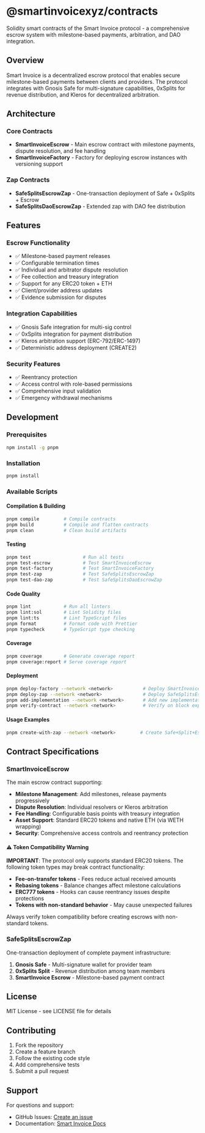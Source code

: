 # @smartinvoicexyz/contracts

Solidity smart contracts of the Smart Invoice protocol - a comprehensive escrow system with milestone-based payments, arbitration, and DAO integration.

## Overview

Smart Invoice is a decentralized escrow protocol that enables secure milestone-based payments between clients and providers. The protocol integrates with Gnosis Safe for multi-signature capabilities, 0xSplits for revenue distribution, and Kleros for decentralized arbitration.

## Architecture

### Core Contracts

- **SmartInvoiceEscrow** - Main escrow contract with milestone payments, dispute resolution, and fee handling
- **SmartInvoiceFactory** - Factory for deploying escrow instances with versioning support

### Zap Contracts

- **SafeSplitsEscrowZap** - One-transaction deployment of Safe + 0xSplits + Escrow
- **SafeSplitsDaoEscrowZap** - Extended zap with DAO fee distribution

## Features

### Escrow Functionality

- ✅ Milestone-based payment releases
- ✅ Configurable termination times
- ✅ Individual and arbitrator dispute resolution
- ✅ Fee collection and treasury integration
- ✅ Support for any ERC20 token + ETH
- ✅ Client/provider address updates
- ✅ Evidence submission for disputes

### Integration Capabilities

- ✅ Gnosis Safe integration for multi-sig control
- ✅ 0xSplits integration for payment distribution
- ✅ Kleros arbitration support (ERC-792/ERC-1497)
- ✅ Deterministic address deployment (CREATE2)

### Security Features

- ✅ Reentrancy protection
- ✅ Access control with role-based permissions
- ✅ Comprehensive input validation
- ✅ Emergency withdrawal mechanisms

## Development

### Prerequisites

```bash
npm install -g pnpm
```

### Installation

```bash
pnpm install
```

### Available Scripts

#### Compilation & Building

```bash
pnpm compile         # Compile contracts
pnpm build           # Compile and flatten contracts
pnpm clean           # Clean build artifacts
```

#### Testing

```bash
pnpm test                   # Run all tests
pnpm test-escrow            # Test SmartInvoiceEscrow
pnpm test-factory           # Test SmartInvoiceFactory
pnpm test-zap               # Test SafeSplitsEscrowZap
pnpm test-dao-zap           # Test SafeSplitsDaoEscrowZap
```

#### Code Quality

```bash
pnpm lint            # Run all linters
pnpm lint:sol        # Lint Solidity files
pnpm lint:ts         # Lint TypeScript files
pnpm format          # Format code with Prettier
pnpm typecheck       # TypeScript type checking
```

#### Coverage

```bash
pnpm coverage        # Generate coverage report
pnpm coverage:report # Serve coverage report
```

#### Deployment

```bash
pnpm deploy-factory --network <network>           # Deploy SmartInvoiceFactory
pnpm deploy-zap --network <network>               # Deploy SafeSplitsEscrowZap
pnpm add-implementation --network <network>       # Add new implementation
pnpm verify-contract --network <network>          # Verify on block explorer
```

#### Usage Examples

```bash
pnpm create-with-zap --network <network>         # Create Safe+Split+Escrow
```

## Contract Specifications

### SmartInvoiceEscrow

The main escrow contract supporting:

- **Milestone Management**: Add milestones, release payments progressively
- **Dispute Resolution**: Individual resolvers or Kleros arbitration
- **Fee Handling**: Configurable basis points with treasury integration
- **Asset Support**: Standard ERC20 tokens and native ETH (via WETH wrapping)
- **Security**: Comprehensive access controls and reentrancy protection

#### ⚠️ Token Compatibility Warning

**IMPORTANT**: The protocol only supports standard ERC20 tokens. The following token types may break contract functionality:

- **Fee-on-transfer tokens** - Fees reduce actual received amounts
- **Rebasing tokens** - Balance changes affect milestone calculations
- **ERC777 tokens** - Hooks can cause reentrancy issues despite protections
- **Tokens with non-standard behavior** - May cause unexpected failures

Always verify token compatibility before creating escrows with non-standard tokens.

### SafeSplitsEscrowZap

One-transaction deployment of complete payment infrastructure:

1. **Gnosis Safe** - Multi-signature wallet for provider team
2. **0xSplits Split** - Revenue distribution among team members
3. **SmartInvoice Escrow** - Milestone-based payment contract

## License

MIT License - see LICENSE file for details

## Contributing

1. Fork the repository
2. Create a feature branch
3. Follow the existing code style
4. Add comprehensive tests
5. Submit a pull request

## Support

For questions and support:

- GitHub Issues: [Create an issue](https://github.com/raid-guild/smart-invoice)
- Documentation: [Smart Invoice Docs](https://docs.smartinvoice.xyz)
